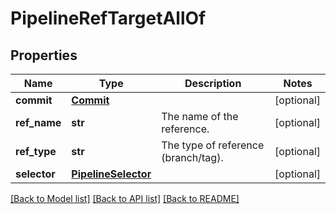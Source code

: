 # PipelineRefTargetAllOf

## Properties
Name | Type | Description | Notes
------------ | ------------- | ------------- | -------------
**commit** | [**Commit**](Commit.md) |  | [optional] 
**ref_name** | **str** | The name of the reference. | [optional] 
**ref_type** | **str** | The type of reference (branch/tag). | [optional] 
**selector** | [**PipelineSelector**](PipelineSelector.md) |  | [optional] 

[[Back to Model list]](../README.md#documentation-for-models) [[Back to API list]](../README.md#documentation-for-api-endpoints) [[Back to README]](../README.md)


